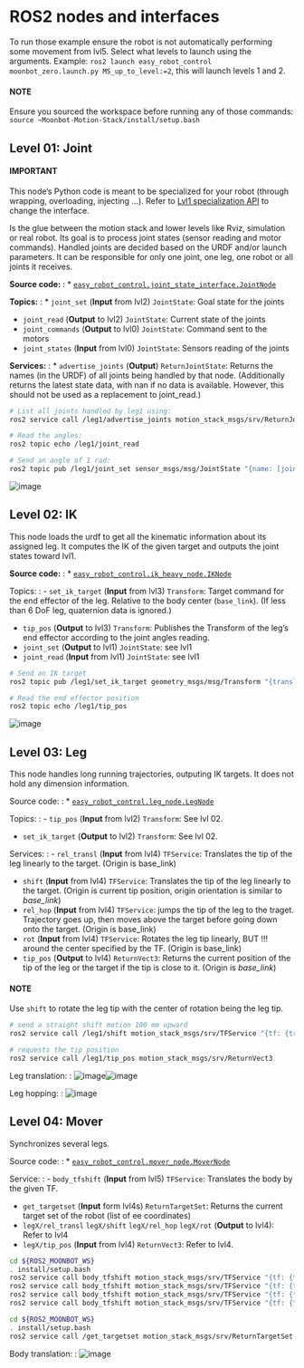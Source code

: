 # ROS2 nodes and interfaces

To run those example ensure the robot is not automatically performing some movement from lvl5. Select what levels to launch using the arguments. Example: `ros2 launch easy_robot_control moonbot_zero.launch.py MS_up_to_level:=2`, this will launch levels 1 and 2.

#### NOTE
Ensure you sourced the workspace before running any of those commands: `source ~Moonbot-Motion-Stack/install/setup.bash`

## Level 01: Joint

#### IMPORTANT
This node’s Python code is meant to be specialized for your robot (through wrapping, overloading, injecting …). Refer to [Lvl1 specialization API](api.md#lvl1-api-label) to change the interface.

Is the glue between the motion stack and lower levels like Rviz, simulation or real robot.
Its goal is to process joint states (sensor reading and motor commands).
Handled joints are decided based on the URDF and/or launch parameters. It can be responsible for only one joint, one leg, one robot or all joints it receives.

**Source code:**
: * [`easy_robot_control.joint_state_interface.JointNode`](../api/easy_robot_control.joint_state_interface.md#easy_robot_control.joint_state_interface.JointNode)

**Topics:**
: * `joint_set` (**Input** from lvl2) `JointState`: Goal state for the joints
  * `joint_read` (**Output** to lvl2) `JointState`: Current state of the joints
  * `joint_commands` (**Output** to lvl0) `JointState`: Command sent to the motors
  * `joint_states` (**Input** from lvl0) `JointState`: Sensors reading of the joints

**Services:**
: * `advertise_joints` (**Output**) `ReturnJointState`: Returns the names (in the URDF) of all joints being handled by that node.
    (Additionally returns the latest state data, with nan if no data is available. However, this should not be used as a replacement to joint_read.)

```bash
# List all joints handled by leg1 using:
ros2 service call /leg1/advertise_joints motion_stack_msgs/srv/ReturnJointState
```

```bash
# Read the angles:
ros2 topic echo /leg1/joint_read
```

```bash
# Send an angle of 1 rad:
ros2 topic pub /leg1/joint_set sensor_msgs/msg/JointState "{name: [joint1-2], position: [1.0], velocity: [], effort: []}"
```

![image](https://github.com/Space-Robotics-Laboratory/moonbot_software/assets/70491689/183d3cb1-420e-4da9-a490-9b98621b79a5)

## Level 02: IK

This node loads the urdf to get all the kinematic information about its assigned leg.
It computes the IK of the given target and outputs the joint states toward lvl1.

**Source code:**
: * [`easy_robot_control.ik_heavy_node.IKNode`](../api/easy_robot_control.ik_heavy_node.md#easy_robot_control.ik_heavy_node.IKNode)

Topics:
: - `set_ik_target` (**Input** from lvl3) `Transform`: Target command for the end effector of the leg. Relative to the body center (`base_link`). (If less than 6 DoF leg, quaternion data is ignored.)
  - `tip_pos` (**Output** to lvl3) `Transform`: Publishes the Transform of the leg’s end effector according to the joint angles reading.
  - `joint_set` (**Output** to lvl1) `JointState`: see lvl1
  - `joint_read` (**Input** from lvl1) `JointState`: see lvl1

```bash
# Send an IK target
ros2 topic pub /leg1/set_ik_target geometry_msgs/msg/Transform "{translation: {x: 400, y: 0, z: -100}, rotation: {x: 0.0, y: 0.0, z: 0.0, w: 1.0}}" -1
```

```bash
# Read the end effector position
ros2 topic echo /leg1/tip_pos
```

![image](https://github.com/Space-Robotics-Laboratory/moonbot_software/assets/70491689/669b9239-099e-4af0-a420-506093914845)

## Level 03: Leg

This node handles long running trajectories, outputing IK targets. It does not hold any dimension information.

Source code:
: * [`easy_robot_control.leg_node.LegNode`](../api/easy_robot_control.leg_node.md#easy_robot_control.leg_node.LegNode)

Topics:
: - `tip_pos` (**Input** from lvl2) `Transform`: See lvl 02.
  - `set_ik_target` (**Output** to lvl2) `Transform`: See lvl 02.

Services:
: - `rel_transl` (**Input** from lvl4) `TFService`: Translates the tip of the leg linearly to the target. (Origin is base_link)
  - `shift` (**Input** from lvl4) `TFService`: Translates the tip of the leg linearly to the target. (Origin is current tip position, origin orientation is similar to *base_link*)
  - `rel_hop` (**Input** from lvl4) `TFService`: jumps the tip of the leg to the traget. Trajectory goes up, then moves above the target before going down onto the target. (Origin is base_link)
  - `rot` (**Input** from lvl4) `TFService`: Rotates the leg tip linearly, BUT !!! around the center specified by the TF. (Origin is base_link)
  - `tip_pos` (**Output** to lvl4) `ReturnVect3`: Returns the current position of the tip of the leg or the target if the tip is close to it. (Origin is *base_link*)

#### NOTE
Use `shift` to rotate the leg tip with the center of rotation being the leg tip.

```bash
# send a straight shift motion 100 mm upward
ros2 service call /leg1/shift motion_stack_msgs/srv/TFService "{tf: {translation: {x: 0, y: 0, z: 100}, rotation: {x: 0.0, y: 0.0, z: 0.0, w: 1.0}}}"
```

```bash
# requests the tip position
ros2 service call /leg1/tip_pos motion_stack_msgs/srv/ReturnVect3
```

Leg translation:
: ![image](https://github.com/Space-Robotics-Laboratory/moonbot_software/assets/70491689/fd651f9c-3635-4757-a612-c663f727635e)![image](https://github.com/Space-Robotics-Laboratory/moonbot_software/assets/70491689/e7e17a1d-5f11-4bc3-b8ca-049189c212f7)

Leg hopping:
: ![image](https://github.com/Space-Robotics-Laboratory/moonbot_software/assets/70491689/53dca6dc-381f-4ea3-8e5e-65317960c45c)

## Level 04: Mover

Synchronizes several legs.

Source code:
: * [`easy_robot_control.mover_node.MoverNode`](../api/easy_robot_control.mover_node.md#easy_robot_control.mover_node.MoverNode)

Service:
: - `body_tfshift` (**Input** from lvl5) `TFService`: Translates the body by the given TF.
  - `get_targetset` (**Input** form lvl4s) `ReturnTargetSet`: Returns the current target set of the robot (list of ee coordinates)
  - `legX/rel_transl` `legX/shift` `legX/rel_hop`  `legX/rot` (**Output** to lvl4): Refer to lvl4
  - `legX/tip_pos` (**Input** from lvl4) `ReturnVect3`: Refer to lvl4.

```bash
cd ${ROS2_MOONBOT_WS}
. install/setup.bash
ros2 service call body_tfshift motion_stack_msgs/srv/TFService "{tf: {translation: {x: 0, y: 0, z: 100}, rotation: {x: 0.0, y: 0.0, z: 0.0, w: 1.0}}}"
ros2 service call body_tfshift motion_stack_msgs/srv/TFService "{tf: {translation: {x: 0, y: 0, z: -100}, rotation: {x: 0.0, y: 0.0, z: 0.0, w: 1.0}}}"
ros2 service call body_tfshift motion_stack_msgs/srv/TFService "{tf: {translation: {x: 0, y: 0, z: 100}, rotation: {x: 0.1, y: 0.0, z: 0.0, w: 1.0}}}"
ros2 service call body_tfshift motion_stack_msgs/srv/TFService "{tf: {translation: {x: 0, y: 0, z: 100}, rotation: {x: -0.1, y: 0.0, z: 0.0, w: 1.0}}}"
```

```bash
cd ${ROS2_MOONBOT_WS}
. install/setup.bash
ros2 service call /get_targetset motion_stack_msgs/srv/ReturnTargetSet
```

Body translation:
: ![image](https://github.com/Space-Robotics-Laboratory/moonbot_software/assets/70491689/8f74a0f2-4a54-4997-bcdc-a1e6e6634cfc)
